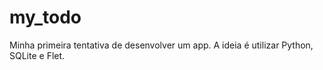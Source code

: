 # my_todo
Minha primeira tentativa de desenvolver um app. A ideia é utilizar Python, SQLite e Flet.
